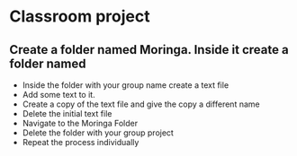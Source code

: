 # Classroom project

## Create a folder named Moringa. Inside it create a folder named <your group name>
* Inside the folder with your group name create a text file
* Add some text to it.
* Create a copy of the text file and give the copy a different name
* Delete the initial text file
* Navigate to the Moringa Folder
* Delete the folder with your group project
* Repeat the process individually
